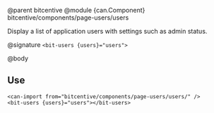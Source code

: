 @parent bitcentive
@module {can.Component} bitcentive/components/page-users/users <bit-users>

Display a list of application users with settings such as admin status.

@signature `<bit-users {users}="users">`

@body

## Use

```
<can-import from="bitcentive/components/page-users/users/" />
<bit-users {users}="users"></bit-users>
```
